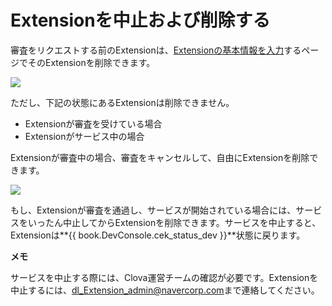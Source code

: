 # Extensionを中止および削除する

審査をリクエストする前のExtensionは、[Extensionの基本情報を入力](/DevConsole/Guides/CEK/Register_Extension.md#InputExtensionInfo)するページでそのExtensionを削除できます。

![](/DevConsole/Resources/Images/DevConsole-Remove_Extension.png)

ただし、下記の状態にあるExtensionは削除できません。

* Extensionが審査を受けている場合
* Extensionがサービス中の場合

Extensionが審査中の場合、審査をキャンセルして、自由にExtensionを削除できます。

![](/DevConsole/Resources/Images/DevConsole-Cancel_Submission.png)

もし、Extensionが審査を通過し、サービスが開始されている場合には、サービスをいったん中止してからExtensionを削除できます。サービスを中止すると、Extensionは**{{ book.DevConsole.cek_status_dev }}**状態に戻ります。

<div class="note">
  <p><strong>メモ</strong></p>
  <p>サービスを中止する際には、Clova運営チームの確認が必要です。Extensionを中止するには、<a href="mailto://dl_Extension_admin@navercorp.com">dl_Extension_admin@navercorp.com</a>まで連絡してください。</p>
</div>
